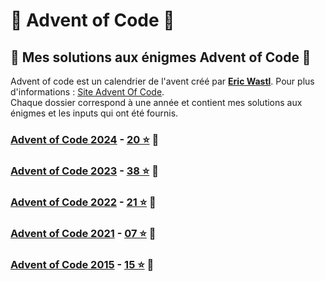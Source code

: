 # 🎅 Advent of Code 🎅
## 🎄 Mes solutions aux énigmes Advent of Code 🎄

Advent of code est un calendrier de l'avent créé par **[Eric Wastl](https://twitter.com/ericwastl)**. Pour plus d'informations : [Site Advent Of Code](https://adventofcode.com/).  
Chaque dossier correspond à une année et contient mes solutions aux énigmes et les inputs qui ont été fournis. 

### [Advent of Code 2024](https://adventofcode.com/2024) - [20 ⭐](2024/solutions) 🐍
### [Advent of Code 2023](https://adventofcode.com/2023) - [38 ⭐](2024/solutions) 🐍
### [Advent of Code 2022](https://adventofcode.com/2022) - [21 ⭐](2024/solutions) 🐍
### [Advent of Code 2021](https://adventofcode.com/2021) - [07 ⭐](2024/solutions) 🐍
### [Advent of Code 2015](https://adventofcode.com/2015) - [15 ⭐](2024/solutions) 🐍
